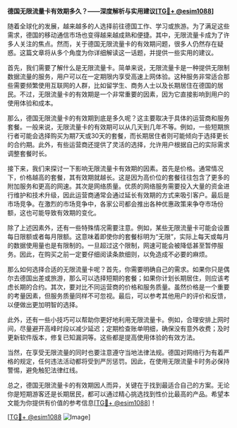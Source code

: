 **德国无限流量卡有效期多久？——深度解析与实用建议[[TG💪+ @esim1088](https://t.me/s/esim1088)]**

随着全球化的发展，越来越多的人选择前往德国工作、学习或旅游。为了满足这些需求，德国的移动通信市场也变得越来越成熟和便捷。其中，无限流量卡成为了许多人关注的焦点。然而，关于德国无限流量卡的有效期问题，很多人仍然存在疑惑。这篇文章将从多个角度为你详细解读这一话题，并提供一些实用的建议。

首先，我们需要了解什么是无限流量卡。简单来说，无限流量卡是一种提供无限制数据流量的服务，用户可以在一定期限内享受高速上网体验。这种服务非常适合那些需要频繁使用互联网的人群，比如留学生、商务人士以及长期居住在德国的居民。不过，无限流量卡的有效期是一个非常重要的因素，因为它直接影响到用户的使用体验和成本。

那么，德国无限流量卡的有效期到底是多久呢？这主要取决于具体的运营商和服务套餐。一般来说，无限流量卡的有效期可以从几天到几年不等。例如，一些短期旅行者可能会选择购买为期7天或30天的套餐，而长期居住者则可能倾向于选择更长的合约期。此外，有些运营商还提供了灵活的选择，允许用户根据自己的实际需求调整套餐时长。

接下来，我们来探讨一下影响无限流量卡有效期的因素。首先是价格。通常情况下，价格越高的套餐，其有效期就越长。这是因为高价位的套餐往往包含了更多的附加服务和更高的网速。其次是网络质量。优质的网络服务需要投入大量的资金进行维护和技术升级，因此运营商通常会通过延长有效期的方式来吸引客户。最后是市场竞争。在激烈的市场竞争中，各家公司都会推出各种优惠政策来争夺市场份额，这也可能导致有效期的变化。

除了上述因素外，还有一些特殊情况需要注意。例如，某些无限流量卡可能会设置每日限额或者每月限额。这意味着即使你的套餐标明为“无限”，实际上每天或每月的数据使用量也是有限制的。一旦超过这个限制，网速可能会被降低甚至暂停服务。因此，在购买之前一定要仔细阅读条款细则，以免造成不必要的麻烦。

那么如何选择合适的无限流量卡呢？首先，你需要明确自己的需求。如果你只是偶尔去德国出差或旅游，那么可以选择短期的套餐；如果你计划长期居住，则应该考虑长期的合约。其次，要对比不同运营商的价格和服务质量。虽然价格是一个重要的考量因素，但服务质量同样不可忽视。最后，可以参考其他用户的评价和反馈，以便做出更加明智的选择。

此外，还有一些小技巧可以帮助你更好地利用无限流量卡。例如，合理安排上网时间，尽量避开高峰时段以减少延迟；定期检查账单明细，确保没有意外收费；及时更新软件版本，修复已知漏洞等。这些都是提高使用体验的有效方法。

当然，在享受无限流量的同时也要注意遵守当地法律法规。德国对网络行为有着严格的规定，任何违法活动都将受到严厉惩罚。因此，在使用无限流量卡时务必保持警惕，避免触犯法律红线。

总之，德国无限流量卡的有效期因人而异，关键在于找到最适合自己的方案。无论你是短期游客还是长期居民，都可以通过精心挑选找到性价比最高的产品。希望本文能为你提供有价值的参考信息[[TG💪+ @esim1088](https://t.me/s/esim1088)]！

[[TG💪+ @esim1088](https://t.me/s/esim1088) ![Image](https://i.postimg.cc/4NQfJmqS/Snipaste-2025-05-13-00-14-12.png)]